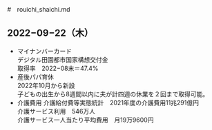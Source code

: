 #　rouichi_shaichi.md
## 2022−09−22（木）
* マイナンバーカード<BR>
  デジタル田園都市国家構想交付金<br>
  取得率　2022−08末＝47.4%<BR>
* 産後パパ育休<BR>
  2022年10月から新設<br>
  子どもの出生から8週間以内に夫が計四週の休業を２回まで取得可能。<BR>
* 介護費用
  介護給付費等実態統計　2021年度の介護費用11兆291億円<BR>
  介護サービス利用　546万人<BR>
  介護サービス一人当たり平均費用　月19万9600円<BR>
  
  

  
  
